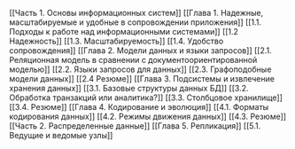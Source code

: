 [[Часть 1. Основы информационных систем]]
[[Глава 1. Надежные, масштабируемые  и удобные в сопровождении  приложения]]
[[1.1. Подходы к работе  над информационными системами]]
[[1.2 Надежность]]
[[1.3. Масштабируемость]]
[[1.4. Удобство сопровождения]]
[[Глава 2. Модели данных  и языки запросов]]
[[2.1. Реляционная модель в сравнении с документоориентированной моделью]]
[[2.2. Языки запросов для данных]]
[[2.3. Графоподобные модели данных]]
[[2.4 Резюме]]
[[Глава 3. Подсистемы и извлечение хранения данных]]
[[3.1. Базовые структуры данных БД]]
[[3.2. Обработка транзакций или аналитика?]]
[[3.3. Столбцовое хранилище]]
[[3.4. Резюме]]
[[Глава 4. Кодирование и эволюция]]
[[4.1. Форматы кодирования данных]]
[[4.2. Режимы движения данных]]
[[4.3. Резюме]]
[[Часть 2. Распределенные данные]]
[[Глава 5. Репликация]]
[[5.1. Ведущие и ведомые узлы]]